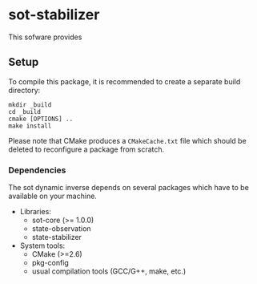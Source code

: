 sot-stabilizer
===============

This sofware provides 


Setup
-----

To compile this package, it is recommended to create a separate build
directory:

    mkdir _build
    cd _build
    cmake [OPTIONS] ..
    make install

Please note that CMake produces a `CMakeCache.txt` file which should
be deleted to reconfigure a package from scratch.


### Dependencies

The sot dynamic inverse depends on several packages which
have to be available on your machine.

 - Libraries:
   - sot-core (>= 1.0.0)
   - state-observation
   - state-stabilizer
 - System tools:
   - CMake (>=2.6)
   - pkg-config
   - usual compilation tools (GCC/G++, make, etc.)

[sot-core]: http://github.com/stack-of-tasks/sot-core
